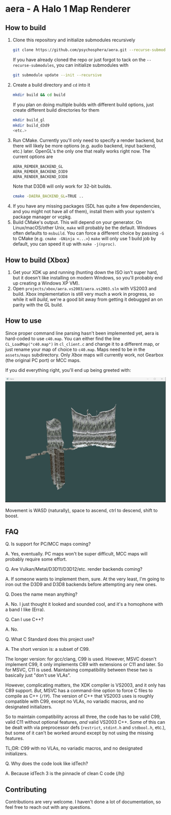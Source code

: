 # aera - A Halo 1 Map Renderer

## How to build
1. Clone this repository and initialize submodules recursively
   ```bash
   git clone https://github.com/psychosphera/aera.git --recurse-submodules
   ```
   If you have already cloned the repo or just forgot to tack on the `--recurse-submodules`, you can initialize submodules with
   ```bash
   git submodule update --init --recursive
   ```
2. Create a build directory and `cd` into it
   ```bash
   mkdir build && cd build
   ```
   If you plan on doing multiple builds with different build options, just create different build directories for them
   ```bash
   mkdir build_gl
   mkdir build_d3d9
   <etc.>
   ```
4. Run CMake. Currently you'll only need to specify a render backend, but there will likely be more options (e.g. audio backend, input backend, etc.) later. OpenGL's the only one that really works right now. The current options are
   ```
   AERA_REMDER_BACKEND_GL
   AERA_REMDER_BACKEND_D3D9
   AERA_RENDER_BACKEND_D3D8
   ```
   Note that D3D8 will only work for 32-bit builds.
   ```bash
   cmake -DAERA_BACKEND_GL=TRUE ..
   ```
5. If you have any missing packages (SDL has quite a few dependencies, and you might not have all of them), install them with your system's package manager or vcpkg.
6. Build CMake's output. This will depend on your generator. On Linux/macOS/other Unix, `make` will probably be the default. Windows often defaults to `msbuild`. You can force a different choice by passing `-G` to CMake (e.g. `cmake -GNinja <...>`)
   `make` will only use 1 build job by default, you can speed it up with `make -j(nproc)`.
## How to build (Xbox)
1. Get your XDK up and running (hunting down the ISO isn't super hard, but it doesn't like installing on modern Windows, so you'll probably end up creating a Windows XP VM).
2. Open `projects/xbox/aera.vs2003/aera.vs2003.sln` with VS2003 and build.
Xbox implementation is still very much a work in progress, so while it will *build*, we're a good bit away from getting it debugged an on parity with the GL build.

## How to use
Since proper command line parsing hasn't been implemented yet, aera is hard-coded to use `c40.map`. You can either find the line `CL_LoadMap("c40.map")` in `cl_client.c` and change it to a different map, or just rename your map of choice to `c40.map`. Maps need to be in the `assets/maps` subdirectory.
Only *Xbox* maps will currently work, not Gearbox (the original PC port) or MCC maps.

If you did everything right, you'll end up being greeted with:

<img src='images/map_demo.png'>

Movement is WASD (naturally), space to ascend, ctrl to descend, shift to boost.

## FAQ
Q. Is support for PC/MCC maps coming?

A. Yes, eventually. PC maps won't be super difficult, MCC maps will probably require some effort.

Q. Are Vulkan/Metal/D3D11/D3D12/etc. render backends coming?

A. If someone wants to implement them, sure. At the very least, I'm going to iron out the D3D9 and D3D8 backends before attempting any new ones.

Q. Does the name mean anything?

A. No. I just thought it looked and sounded cool, and it's a homophone with a band I like (Erra).

Q. Can I use C++?

A. No.

Q. What C Standard does this project use?

A. The short version is: a subset of C99.

   The longer version: for gcc/clang, C99 is used. However, MSVC doesn't implement C99, it only implements C89 with extensions or C11 and later. So for MSVC, C11 is used. Maintaining compatibility between these two is basically just "don't use VLAs".
   
   However, complicating matters, the XDK compiler is VS2003, and it only has C89 support. *But*, MSVC has a command-line option to force C files to compile as C++ (`/TP`). The version of C++ that VS2003 uses is roughly compatible with C99, except no VLAs, no variadic macros, and no designated initializers.
  
   So to maintain compatibility across all three, the code has to be valid C99, valid C11 without optional features, *and* valid VS2003 C++. Some of this can be dealt with via preprocessor defs (`restrict`, `stdint.h` and `stdbool.h`, etc.), but some of it can't be worked around except by not using the missing features.
   
   TL;DR: C99 with no VLAs, no variadic macros, and no designated initializers.

Q. Why does the code look like idTech?

A. Because idTech 3 is the pinnacle of clean C code (/hj)

## Contributing
Contributions are very welcome. I haven't done a lot of documentation, so feel free to reach out with any questions.
  
